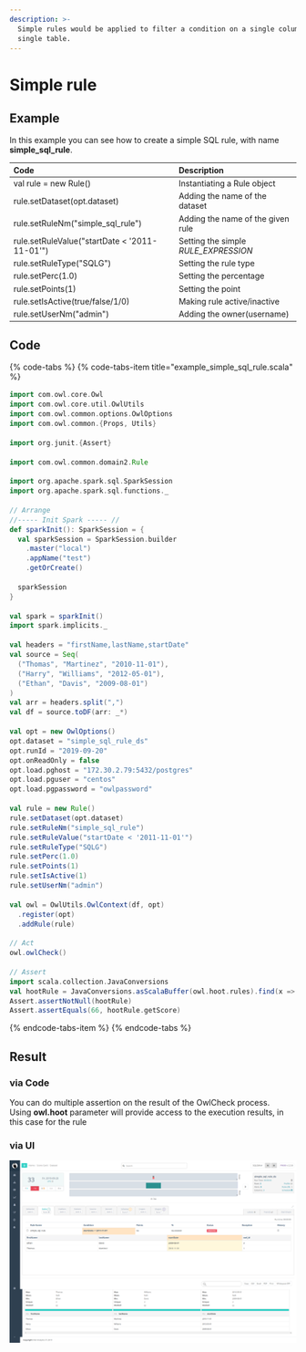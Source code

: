 ```yaml
---
description: >-
  Simple rules would be applied to filter a condition on a single column in a
  single table.
---
```


# Simple rule

## Example

In this example you can see how to create a simple SQL rule, with name **simple\_sql\_rule**.

| Code | Description |
| :--- | :--- |
| val rule = new Rule\(\) | Instantiating a Rule object |
| rule.setDataset\(opt.dataset\) | Adding the name of the dataset |
| rule.setRuleNm\("simple\_sql\_rule"\) | Adding the name of the given rule |
| rule.setRuleValue\("startDate &lt; '2011-11-01'"\) | Setting the simple _RULE\_EXPRESSION_ |
| rule.setRuleType\("SQLG"\) | Setting the rule type |
| rule.setPerc\(1.0\) | Setting the percentage |
| rule.setPoints\(1\) | Setting the point |
| rule.setIsActive\(true/false/1/0\)  | Making rule active/inactive |
| rule.setUserNm\("admin"\) | Adding the owner\(username\) |

## Code

{% code-tabs %}
{% code-tabs-item title="example\_simple\_sql\_rule.scala" %}
```scala
import com.owl.core.Owl
import com.owl.core.util.OwlUtils
import com.owl.common.options.OwlOptions
import com.owl.common.{Props, Utils}

import org.junit.{Assert}

import com.owl.common.domain2.Rule

import org.apache.spark.sql.SparkSession
import org.apache.spark.sql.functions._

// Arrange
//----- Init Spark ----- //
def sparkInit(): SparkSession = {
  val sparkSession = SparkSession.builder
    .master("local")
    .appName("test")
    .getOrCreate()
  
  sparkSession
}

val spark = sparkInit()
import spark.implicits._

val headers = "firstName,lastName,startDate"
val source = Seq(
  ("Thomas", "Martinez", "2010-11-01"),
  ("Harry", "Williams", "2012-05-01"),
  ("Ethan", "Davis", "2009-08-01")
)
val arr = headers.split(",")
val df = source.toDF(arr: _*)

val opt = new OwlOptions()
opt.dataset = "simple_sql_rule_ds"
opt.runId = "2019-09-20"
opt.onReadOnly = false
opt.load.pghost = "172.30.2.79:5432/postgres"
opt.load.pguser = "centos"
opt.load.pgpassword = "owlpassword"

val rule = new Rule()
rule.setDataset(opt.dataset)
rule.setRuleNm("simple_sql_rule")
rule.setRuleValue("startDate < '2011-11-01'")
rule.setRuleType("SQLG")
rule.setPerc(1.0)
rule.setPoints(1)
rule.setIsActive(1)
rule.setUserNm("admin")

val owl = OwlUtils.OwlContext(df, opt)
  .register(opt)
  .addRule(rule)

// Act
owl.owlCheck()

// Assert
import scala.collection.JavaConversions
val hootRule = JavaConversions.asScalaBuffer(owl.hoot.rules).find(x => rule.getRuleNm.equals(x.getRuleNm)).orNull
Assert.assertNotNull(hootRule)
Assert.assertEquals(66, hootRule.getScore)
```
{% endcode-tabs-item %}
{% endcode-tabs %}

## Result

### via Code

You can do multiple assertion on the result of the OwlCheck process.  
Using **owl.hoot** parameter will provide access to the execution results, in this case for the rule 

### via UI

![Results of notebook execution on UI](../../../../.gitbook/assets/image%20%2817%29.png)

